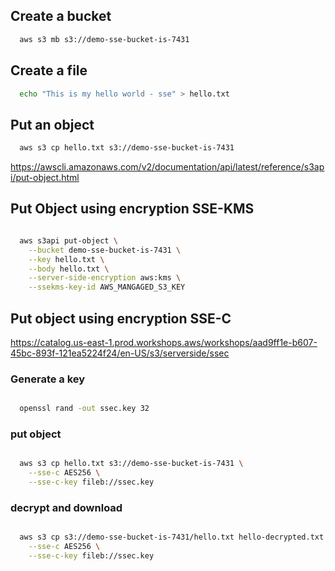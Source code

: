 ## Create a bucket

```sh
  aws s3 mb s3://demo-sse-bucket-is-7431
```

## Create a file

```sh
  echo "This is my hello world - sse" > hello.txt
```

## Put an object

```sh
  aws s3 cp hello.txt s3://demo-sse-bucket-is-7431
```

https://awscli.amazonaws.com/v2/documentation/api/latest/reference/s3api/put-object.html

## Put Object using encryption SSE-KMS

```sh

  aws s3api put-object \
    --bucket demo-sse-bucket-is-7431 \
    --key hello.txt \
    --body hello.txt \
    --server-side-encryption aws:kms \
    --ssekms-key-id AWS_MANGAGED_S3_KEY

```

## Put object using encryption SSE-C

https://catalog.us-east-1.prod.workshops.aws/workshops/aad9ff1e-b607-45bc-893f-121ea5224f24/en-US/s3/serverside/ssec

### Generate a key

```sh

  openssl rand -out ssec.key 32

```

### put object

```sh

  aws s3 cp hello.txt s3://demo-sse-bucket-is-7431 \
    --sse-c AES256 \
    --sse-c-key fileb://ssec.key

```

### decrypt and download

```sh

  aws s3 cp s3://demo-sse-bucket-is-7431/hello.txt hello-decrypted.txt \
    --sse-c AES256 \
    --sse-c-key fileb://ssec.key

```
